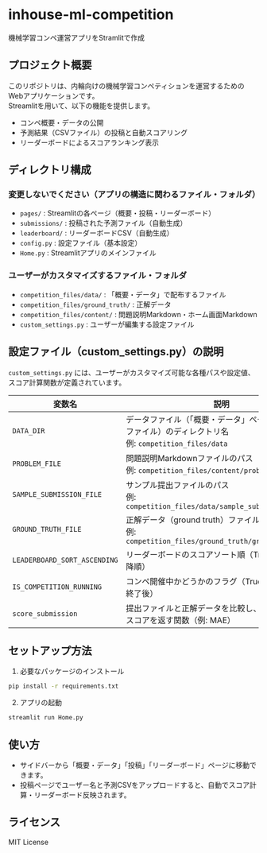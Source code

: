 # inhouse-ml-competition

機械学習コンペ運営アプリをStramlitで作成

## プロジェクト概要

このリポジトリは、内輪向けの機械学習コンペティションを運営するためのWebアプリケーションです。  
Streamlitを用いて、以下の機能を提供します。

- コンペ概要・データの公開
- 予測結果（CSVファイル）の投稿と自動スコアリング
- リーダーボードによるスコアランキング表示

## ディレクトリ構成

### 変更しないでください（アプリの構造に関わるファイル・フォルダ）

- `pages/` : Streamlitの各ページ（概要・投稿・リーダーボード）
- `submissions/` : 投稿された予測ファイル（自動生成）
- `leaderboard/` : リーダーボードCSV（自動生成）
- `config.py` : 設定ファイル（基本設定）
- `Home.py` : Streamlitアプリのメインファイル

### ユーザーがカスタマイズするファイル・フォルダ

- `competition_files/data/` : 「概要・データ」で配布するファイル
- `competition_files/ground_truth/` : 正解データ
- `competition_files/content/` : 問題説明Markdown・ホーム画面Markdown
- `custom_settings.py` : ユーザーが編集する設定ファイル

## 設定ファイル（custom_settings.py）の説明

`custom_settings.py` には、ユーザーがカスタマイズ可能な各種パスや設定値、スコア計算関数が定義されています。

| 変数名                        | 説明                                                                    |
|------------------------------|------------------------------------------------------------------------|
| `DATA_DIR`                   | データファイル（「概要・データ」ページで配布するファイル）のディレクトリ名<br>例: `competition_files/data` |
| `PROBLEM_FILE`               | 問題説明Markdownファイルのパス<br>例: `competition_files/content/problem.md` |
| `SAMPLE_SUBMISSION_FILE`     | サンプル提出ファイルのパス<br>例: `competition_files/data/sample_submission.csv` |
| `GROUND_TRUTH_FILE`          | 正解データ（ground truth）ファイルのパス<br>例: `competition_files/ground_truth/ground_truth.csv` |
| `LEADERBOARD_SORT_ASCENDING` | リーダーボードのスコアソート順（True:昇順, False:降順）                     |
| `IS_COMPETITION_RUNNING`     | コンペ開催中かどうかのフラグ（True:開催中, False:終了後）                   |
| `score_submission`           | 提出ファイルと正解データを比較し、public/privateスコアを返す関数（例: MAE）  |

## セットアップ方法

1. 必要なパッケージのインストール

```bash
pip install -r requirements.txt
```

2. アプリの起動

```bash
streamlit run Home.py
```

## 使い方

- サイドバーから「概要・データ」「投稿」「リーダーボード」ページに移動できます。
- 投稿ページでユーザー名と予測CSVをアップロードすると、自動でスコア計算・リーダーボード反映されます。

## ライセンス

MIT License
